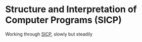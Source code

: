 # Structure and Interpretation of Computer Programs (SICP)

Working through
[SICP](https://mitpress.mit.edu/sites/default/files/sicp/index.html), slowly but
steadily
